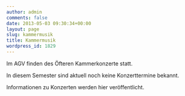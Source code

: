 ```yaml
---
author: admin
comments: false
date: 2013-05-03 09:30:34+00:00
layout: page
slug: kammermusik
title: Kammermusik
wordpress_id: 1829
---
```


Im AGV finden des Öfteren Kammerkonzerte statt.

In diesem Semester sind aktuell noch keine Konzerttermine bekannt.

Informationen zu Konzerten werden hier veröffentlicht.
